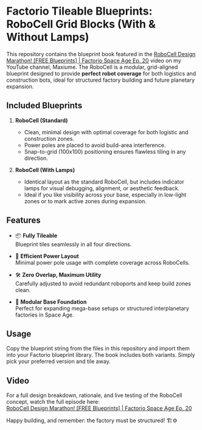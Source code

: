 # Factorio Tileable Blueprints: RoboCell Grid Blocks (With & Without Lamps)

This repository contains the blueprint book featured in the [RoboCell Design Marathon! [FREE Blueprints] | Factorio Space Age Ep. 20](https://www.youtube.com/watch?v=TG_-7L9bm1s) video on my YouTube channel, Maxiume. The RoboCell is a modular, grid-aligned blueprint designed to provide **perfect robot coverage** for both logistics and construction bots, ideal for structured factory building and future planetary expansion.

## Included Blueprints

1. **RoboCell (Standard)**  
   - Clean, minimal design with optimal coverage for both logistic and construction zones.  
   - Power poles are placed to avoid build-area interference.  
   - Snap-to-grid (100x100) positioning ensures flawless tiling in any direction.

2. **RoboCell (With Lamps)**  
   - Identical layout as the standard RoboCell, but includes indicator lamps for visual debugging, alignment, or aesthetic feedback.  
   - Ideal if you like visibility across your base, especially in low-light zones or to mark active zones during expansion.

## Features

- 📦 **Fully Tileable**  
  Blueprint tiles seamlessly in all four directions.

- 🔌 **Efficient Power Layout**  
  Minimal power pole usage with complete coverage across RoboCells.

- 🛠️ **Zero Overlap, Maximum Utility**  
  Carefully adjusted to avoid redundant roboports and keep build zones clean.

- 🧱 **Modular Base Foundation**  
  Perfect for expanding mega-base setups or structured interplanetary factories in Space Age.

## Usage

Copy the blueprint string from the files in this repository and import them into your Factorio blueprint library. The book includes both variants. Simply pick your preferred version and tile away.

## Video

For a full design breakdown, rationale, and live testing of the RoboCell concept, watch the full episode here:  
[RoboCell Design Marathon! [FREE Blueprints] | Factorio Space Age Ep. 20](https://www.youtube.com/watch?v=TG_-7L9bm1s)

Happy building, and remember: the factory must be structured! 🏗️⚙️
